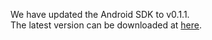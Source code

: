 We have updated the Android SDK to v0.1.1.<br>
The latest version can be downloaded at <a target="_blank" href="https://github.com/nttcom/SkyWay-Android-SDK/releases/latest">here</a>.